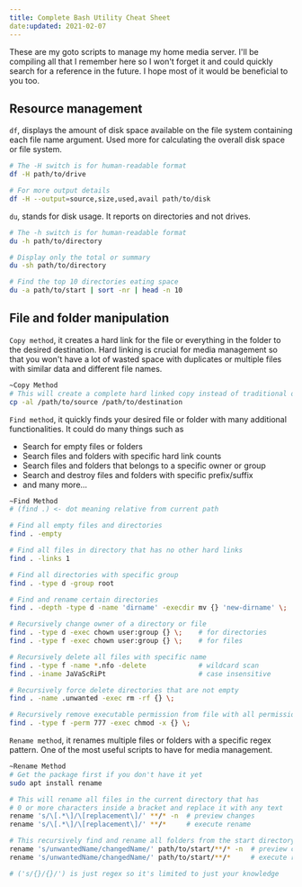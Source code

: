 ```yaml
---
title: Complete Bash Utility Cheat Sheet
date:updated: 2021-02-07
---
```


These are my goto scripts to manage my home media server. I'll be compiling all that I remember here so I won't forget it and could quickly search for a reference in the future. I hope most of it would be beneficial to you too.

## Resource management

`df`, displays the amount of disk space available on the file system containing each file name argument. Used more for calculating the overall disk space or file system.

```bash
# The -H switch is for human-readable format
df -H path/to/drive

# For more output details
df -H --output=source,size,used,avail path/to/disk
```

`du`, stands for disk usage. It reports on directories and not drives.

```bash
# The -h switch is for human-readable format
du -h path/to/directory

# Display only the total or summary
du -sh path/to/directory

# Find the top 10 directories eating space
du -a path/to/start | sort -nr | head -n 10
```

## File and folder manipulation

`Copy method`, it creates a hard link for the file or everything in the folder to the desired destination. Hard linking is crucial for media management so that you won't have a lot of wasted space with duplicates or multiple files with similar data and different file names.

```bash
~Copy Method
# This will create a complete hard linked copy instead of traditional one
cp -al /path/to/source /path/to/destination
```

`Find method`, it quickly finds your desired file or folder with many additional functionalities. It could do many things such as

- Search for empty files or folders
- Search files and folders with specific hard link counts
- Search files and folders that belongs to a specific owner or group
- Search and destroy files and folders with specific prefix/suffix
- and many more...

```bash
~Find Method
# (find .) <- dot meaning relative from current path

# Find all empty files and directories
find . -empty

# Find all files in directory that has no other hard links
find . -links 1

# Find all directories with specific group
find . -type d -group root

# Find and rename certain directories
find . -depth -type d -name 'dirname' -execdir mv {} 'new-dirname' \;

# Recursively change owner of a directory or file
find . -type d -exec chown user:group {} \;    # for directories
find . -type f -exec chown user:group {} \;    # for files

# Recursively delete all files with specific name
find . -type f -name *.nfo -delete             # wildcard scan
find . -iname JaVaScRiPt                       # case insensitive

# Recursively force delete directories that are not empty
find . -name .unwanted -exec rm -rf {} \;

# Recursively remove executable permission from file with all permission
find . -type f -perm 777 -exec chmod -x {} \;
```

`Rename method`, it renames multiple files or folders with a specific regex pattern. One of the most useful scripts to have for media management.

```bash
~Rename Method
# Get the package first if you don't have it yet
sudo apt install rename

# This will rename all files in the current directory that has
# 0 or more characters inside a bracket and replace it with any text
rename 's/\[.*\]/\[replacement\]/' **/* -n  # preview changes
rename 's/\[.*\]/\[replacement\]/' **/*     # execute rename

# This recursively find and rename all folders from the start directory
rename 's/unwantedName/changedName/' path/to/start/**/* -n  # preview changes
rename 's/unwantedName/changedName/' path/to/start/**/*     # execute rename

# ('s/{}/{}/') is just regex so it's limited to just your knowledge
```
